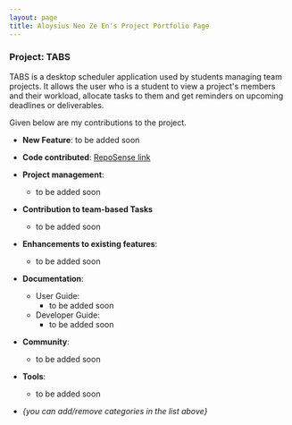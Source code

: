 ```yaml
---
layout: page
title: Aloysius Neo Ze En's Project Portfolio Page
---
```


### Project: TABS

TABS is a desktop scheduler application used by students managing team projects. It allows the user who is a student to view a project's members and their workload, allocate tasks to them
and get reminders on upcoming deadlines or deliverables.

Given below are my contributions to the project.

* **New Feature**: to be added soon

* **Code contributed**: [RepoSense link](https://nus-cs2103-ay2223s1.github.io/tp-dashboard/?search=aloynz&breakdown=true)

* **Project management**:
    * to be added soon

* **Contribution to team-based Tasks**
    * to be added soon

* **Enhancements to existing features**:
    * to be added soon

* **Documentation**:
    * User Guide:
        * to be added soon
    * Developer Guide:
        * to be added soon

* **Community**:
    * to be added soon

* **Tools**:
    * to be added soon

* _{you can add/remove categories in the list above}_
